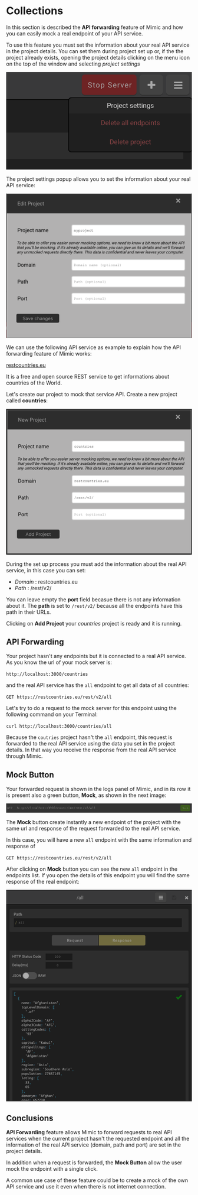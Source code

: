 # Collections

In this section is described the **API forwarding** feature of Mimic and how you can easily mock a real endpoint of your API service.

To use this feature you must set the information about your real API service in the project details.
You can set them during project set up or, if the the project already exists, opening the project details clicking on the menu icon on the top of the window and selecting _project settings_

![Project Setting](../Images/project_settings.png 'Project Setting')

The project settings popup allows you to set the information about your real API service:

![Project Details](../Images/edit_project.png 'Project Details')

We can use the following API service as example to explain how the API forwarding feature of Mimic works:

[restcountries.eu](https://restcountries.eu/)

It is a free and open source REST service to get informations about countries of the World.

Let's create our project to mock that service API. Create a new project called **countries**:

![API Forwarding Exampre Project](../Images/api_forwarding_example_project.png 'API Forwarding Exampre Project')

During the set up process you must add the information about the real API service, in this case you can set:

- _Domain_ : restcountries.eu
- _Path_ : /rest/v2/

You can leave empty the **port** field becasue there is not any information about it. The **path** is set to `/rest/v2/` because all the endpoints have this path in their URLs.

Clicking on **Add Project** your _countries_ project is ready and it is running.

## API Forwarding

Your project hasn't any endpoints but it is connected to a real API service. As you know the url of your mock server is:

`http://localhost:3000/countries`

and the real API service has the `all` endpoint to get all data of all countries:

`GET https://restcountries.eu/rest/v2/all`

Let's try to do a request to the mock server for this endpoint using the following command on your Terminal:

`curl http://localhost:3000/countries/all`

Because the `coutries` project hasn't the `all` endpoint, this request is forwarded to the real API service using the data you set in the project details. In that way you receive the response from the real API service through Mimic.

## Mock Button

Your forwarded request is shown in the logs panel of Mimic, and in its row it is present also a green button, **Mock**, as shown in the next image:

![Mock button](../Images/log_row_with_mock_button.png 'Mock button')

The **Mock** button create instantly a new endpoint of the project with the same url and response of the request forwarded to the real API service.

In this case, you will have a new `all` endpoint with the same information and response of

`GET https://restcountries.eu/rest/v2/all`

After clicking on **Mock** button you can see the new `all` endpoint in the endpoints list. If you open the details of this endpoint you will find the same response of the real endpoint:

![Mocked Endpoint](../Images/endpoint_created_from_mock_button.png 'Mocked Endpoint')

## Conclusions

**API Forwarding** feature allows Mimic to forward requests to real API services when the current project hasn't the requested endpoint and all the information of the real API service (domain, path and port) are set in the project details.

In addition when a request is forwarded, the **Mock Button** allow the user mock the endpoint with a single click.

A common use case of these feature could be to create a mock of the own API service and use it even when there is not internet connection.
